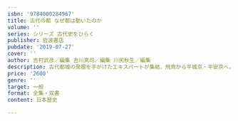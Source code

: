 ```yaml
---
isbn: '9784000284967'
title: 古代の都 なぜ都は動いたのか
volume: ''
series: シリーズ 古代史をひらく
publisher: 岩波書店
pubdate: '2019-07-27'
cover: ''
author: 吉村武彦／編集 吉川真司／編集 川尻秋生／編集
description: 古代都城の発掘を手がけたエキスパートが集結．飛鳥から平城京・平安京へ，都の移り変わりを丁寧に追う．
price: '2600'
genre: ''
target: 一般
format: 全集・双書
content: 日本歴史

---
```

